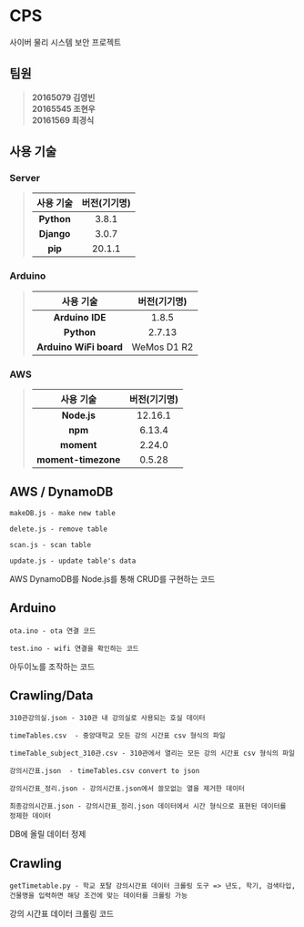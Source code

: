 # CPS
사이버 물리 시스템 보안 프로젝트

## 팀원 
> **20165079 김영빈**<br>
> **20165545 조현우**<br>
> **20161569 최경식**

## 사용 기술
### Server

> | 사용 기술 | 버전(기기명) |
> |:---:|:---:|
> | **Python** | 3.8.1 |
> | **Django** | 3.0.7 |
> | **pip** | 20.1.1 |
    
### Arduino

> | 사용 기술 | 버전(기기명) |
> |:---:|:---:|
> | **Arduino IDE** | 1.8.5 |
> | **Python** | 2.7.13 |
> | **Arduino WiFi board** | WeMos D1 R2 |

    
### AWS

> | 사용 기술 | 버전(기기명) |
> |:---:|:---:|
> | **Node.js** | 12.16.1 |
> | **npm** | 6.13.4 |
> | **moment** | 2.24.0 |
> | **moment-timezone** | 0.5.28 |

## AWS / DynamoDB
    makeDB.js - make new table

    delete.js - remove table

    scan.js - scan table

    update.js - update table's data
    
AWS DynamoDB를 Node.js를 통해 CRUD를 구현하는 코드

## Arduino
    ota.ino - ota 연결 코드

    test.ino - wifi 연결을 확인하는 코드
    
아두이노를 조작하는 코드

## Crawling/Data

    310관강의실.json - 310관 내 강의실로 사용되는 호실 데이터
  
    timeTables.csv	- 중앙대학교 모든 강의 시간표 csv 형식의 파일
  
    timeTable_subject_310관.csv - 310관에서 열리는 모든 강의 시간표 csv 형식의 파일
  
    강의시간표.json	- timeTables.csv convert to json
  
    강의시간표_정리.json - 강의시간표.json에서 쓸모없는 열을 제거한 데이터
  
    최종강의시간표.json - 강의시간표_정리.json 데이터에서 시간 형식으로 표현된 데이터를 정제한 데이터
    
DB에 올릴 데이터 정제
  
## Crawling
    getTimetable.py - 학교 포탈 강의시간표 데이터 크롤링 도구 => 년도, 학기, 검색타입, 건물명을 입력하면 해당 조건에 맞는 데이터를 크롤링 가능

강의 시간표 데이터 크롤링 코드
